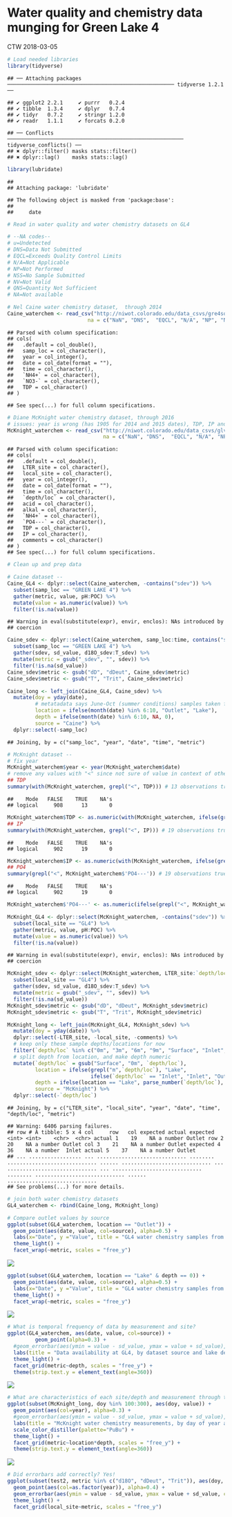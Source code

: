 Water quality and chemistry data munging for Green Lake 4
================
CTW
2018-03-05

``` r
# Load needed libraries
library(tidyverse)
```

    ## ── Attaching packages ────────────────────────────────────────────────────── tidyverse 1.2.1 ──

    ## ✔ ggplot2 2.2.1     ✔ purrr   0.2.4
    ## ✔ tibble  1.3.4     ✔ dplyr   0.7.4
    ## ✔ tidyr   0.7.2     ✔ stringr 1.2.0
    ## ✔ readr   1.1.1     ✔ forcats 0.2.0

    ## ── Conflicts ───────────────────────────────────────────────────────── tidyverse_conflicts() ──
    ## ✖ dplyr::filter() masks stats::filter()
    ## ✖ dplyr::lag()    masks stats::lag()

``` r
library(lubridate)
```

    ## 
    ## Attaching package: 'lubridate'

    ## The following object is masked from 'package:base':
    ## 
    ##     date

``` r
# Read in water quality and water chemistry datasets on GL4

# --NA codes--
# u=Undetected
# DNS=Data Not Submitted
# EQCL=Exceeds Quality Control Limits
# N/A=Not Applicable
# NP=Not Performed
# NSS=No Sample Submitted
# NV=Not Valid
# QNS=Quantity Not Sufficient
# NA=Not available

# Nel Caine water chemistry dataset,  through 2014
Caine_waterchem <- read_csv("http://niwot.colorado.edu/data_csvs/gre4solu.nc.data.csv",
                          na = c("NaN", "DNS",  "EQCL", "N/A", "NP", "NSS", "NV", "u", "QNS", NA, " ", ""))
```

    ## Parsed with column specification:
    ## cols(
    ##   .default = col_double(),
    ##   samp_loc = col_character(),
    ##   year = col_integer(),
    ##   date = col_date(format = ""),
    ##   time = col_character(),
    ##   `NH4+` = col_character(),
    ##   `NO3-` = col_character(),
    ##   TDP = col_character()
    ## )

    ## See spec(...) for full column specifications.

``` r
# Diane McKnight water chemistry dataset, through 2016
# issues: year is wrong (has 1905 for 2014 and 2015 dates), TDP, IP and PO4 has "<" attached to some values
McKnight_waterchem <- read_csv("http://niwot.colorado.edu/data_csvs/glvwatsolu.dm.data.csv",
                               na = c("NaN", "DNS",  "EQCL", "N/A", "NP", "NSS", "NV", "u", "QNS", NA, " ", ""))
```

    ## Parsed with column specification:
    ## cols(
    ##   .default = col_double(),
    ##   LTER_site = col_character(),
    ##   local_site = col_character(),
    ##   year = col_integer(),
    ##   date = col_date(format = ""),
    ##   time = col_character(),
    ##   `depth/loc` = col_character(),
    ##   acid = col_character(),
    ##   alkal = col_character(),
    ##   `NH4+` = col_character(),
    ##   `PO4---` = col_character(),
    ##   TDP = col_character(),
    ##   IP = col_character(),
    ##   comments = col_character()
    ## )
    ## See spec(...) for full column specifications.

``` r
# Clean up and prep data

# Caine dataset --
Caine_GL4 <- dplyr::select(Caine_waterchem, -contains("sdev")) %>%
  subset(samp_loc == "GREEN LAKE 4") %>%
  gather(metric, value, pH:POC) %>%
  mutate(value = as.numeric(value)) %>%
  filter(!is.na(value))
```

    ## Warning in eval(substitute(expr), envir, enclos): NAs introduced by
    ## coercion

``` r
Caine_sdev <- dplyr::select(Caine_waterchem, samp_loc:time, contains("sdev")) %>%
  subset(samp_loc == "GREEN LAKE 4") %>%
  gather(sdev, sd_value, d18O_sdev:T_sdev) %>%
  mutate(metric = gsub("_sdev", "", sdev)) %>%
  filter(!is.na(sd_value))
Caine_sdev$metric <- gsub("dD", "dDeut", Caine_sdev$metric)
Caine_sdev$metric <- gsub("T", "Trit", Caine_sdev$metric)

Caine_long <- left_join(Caine_GL4, Caine_sdev) %>%
  mutate(doy = yday(date),
         # metatadata says June-Oct (summer conditions) samples taken from outlet, Nov-May under ice from lake
         location = ifelse(month(date) %in% 6:10, "Outlet", "Lake"),
         depth = ifelse(month(date) %in% 6:10, NA, 0),
         source = "Caine") %>%
  dplyr::select(-samp_loc)
```

    ## Joining, by = c("samp_loc", "year", "date", "time", "metric")

``` r
# McKnight dataset --
# fix year
McKnight_waterchem$year <- year(McKnight_waterchem$date)
# remove any values with "<" since not sure of value in context of other values
## TDP
summary(with(McKnight_waterchem, grepl("<", TDP))) # 13 observations true
```

    ##    Mode   FALSE    TRUE    NA's 
    ## logical     908      13       0

``` r
McKnight_waterchem$TDP <- as.numeric(with(McKnight_waterchem, ifelse(grepl("<", TDP), NA, TDP))) 
## IP
summary(with(McKnight_waterchem, grepl("<", IP))) # 19 observations true
```

    ##    Mode   FALSE    TRUE    NA's 
    ## logical     902      19       0

``` r
McKnight_waterchem$IP <- as.numeric(with(McKnight_waterchem, ifelse(grepl("<", IP), NA, IP)))
## PO4
summary(grepl("<", McKnight_waterchem$'PO4---')) # 19 observations true
```

    ##    Mode   FALSE    TRUE    NA's 
    ## logical     902      19       0

``` r
McKnight_waterchem$'PO4---' <- as.numeric(ifelse(grepl("<", McKnight_waterchem$`PO4---`), NA, McKnight_waterchem$'PO4---')) 

McKnight_GL4 <- dplyr::select(McKnight_waterchem, -contains("sdev")) %>%
  subset(local_site == "GL4") %>%
  gather(metric, value, pH:POC) %>%
  mutate(value = as.numeric(value)) %>%
  filter(!is.na(value))
```

    ## Warning in eval(substitute(expr), envir, enclos): NAs introduced by
    ## coercion

``` r
McKnight_sdev <- dplyr::select(McKnight_waterchem, LTER_site:`depth/loc`, contains("sdev")) %>%
  subset(local_site == "GL4") %>%
  gather(sdev, sd_value, d18O_sdev:T_sdev) %>%
  mutate(metric = gsub("_sdev", "", sdev)) %>%
  filter(!is.na(sd_value))
McKnight_sdev$metric <- gsub("dD", "dDeut", McKnight_sdev$metric)
McKnight_sdev$metric <- gsub("T", "Trit", McKnight_sdev$metric)

McKnight_long <- left_join(McKnight_GL4, McKnight_sdev) %>%
  mutate(doy = yday(date)) %>%
  dplyr::select(-LTER_site, -local_site, -comments) %>%
  # keep only these sample depths/locations for now
  filter(`depth/loc` %in% c("0m", "3m", "6m", "9m", "Surface", "Inlet", "Outlet")) %>%
  # split depth from location, and make depth numeric
  mutate(`depth/loc` = gsub("Surface", "0m", `depth/loc`),
         location = ifelse(grepl("m",`depth/loc`), "Lake",
                           ifelse(`depth/loc` == "Inlet", "Inlet", "Outlet")),
         depth = ifelse(location == "Lake", parse_number(`depth/loc`), NA),
         source = "McKnight") %>%
  dplyr::select(-`depth/loc`)
```

    ## Joining, by = c("LTER_site", "local_site", "year", "date", "time", "depth/loc", "metric")

    ## Warning: 6406 parsing failures.
    ## row # A tibble: 5 x 4 col     row   col expected actual expected   <int> <int>    <chr>  <chr> actual 1    19    NA a number Outlet row 2    20    NA a number Outlet col 3    21    NA a number Outlet expected 4    36    NA a number  Inlet actual 5    37    NA a number Outlet
    ## ... ................. ... ............................. ........ ............................. ...... ............................. ... ............................. ... ............................. ........ ............................. ...... .............................
    ## See problems(...) for more details.

``` r
# join both water chemistry datasets
GL4_waterchem <- rbind(Caine_long, McKnight_long)
```

``` r
# Compare outlet values by source
ggplot(subset(GL4_waterchem, location == "Outlet")) +
  geom_point(aes(date, value, col=source), alpha=0.5) +
  labs(x="Date", y ="Value", title = "GL4 water chemistry samples from outlet") +
  theme_light() +
  facet_wrap(~metric, scales = "free_y")
```

![](GL4_WQ_waterchem_datamunging_files/figure-markdown_github/unnamed-chunk-5-1.png)

``` r
ggplot(subset(GL4_waterchem, location == "Lake" & depth == 0)) +
  geom_point(aes(date, value, col=source), alpha=0.5) +
  labs(x="Date", y ="Value", title = "GL4 water chemistry samples from lake surface") +
  theme_light() +
  facet_wrap(~metric, scales = "free_y")
```

![](GL4_WQ_waterchem_datamunging_files/figure-markdown_github/unnamed-chunk-5-2.png)

``` r
# What is temporal frequency of data by measurement and site?
ggplot(GL4_waterchem, aes(date, value, col=source)) + 
         geom_point(alpha=0.3) +
  #geom_errorbar(aes(ymin = value - sd_value, ymax = value + sd_value), alpha=0.3) +
  labs(title = "Data availability at GL4, by dataset source and lake depth ('NA' refers to Outlet samples)") +
  theme_light() +
  facet_grid(metric~depth, scales = "free_y") +
  theme(strip.text.y = element_text(angle=360))
```

![](GL4_WQ_waterchem_datamunging_files/figure-markdown_github/unnamed-chunk-5-3.png)

``` r
# What are characteristics of each site/depth and measurement through time?
ggplot(subset(McKnight_long, doy %in% 100:300), aes(doy, value)) + 
  geom_point(aes(col=year), alpha=0.3) +
  #geom_errorbar(aes(ymin = value - sd_value, ymax = value + sd_value), alpha=0.3) +
  labs(title = "McKnight water chemistry measurements, by day of year and metric") +
  scale_color_distiller(palette="PuBu") +
  theme_light() +
  facet_grid(metric~location*depth, scales = "free_y") +
  theme(strip.text.y = element_text(angle=360))
```

![](GL4_WQ_waterchem_datamunging_files/figure-markdown_github/unnamed-chunk-5-4.png)

``` r
# Did errorbars add correctly? Yes!
ggplot(subset(test2, metric %in% c("d18O", "dDeut", "Trit")), aes(doy, value)) + 
  geom_point(aes(col=as.factor(year)), alpha=0.4) +
  geom_errorbar(aes(ymin = value - sd_value, ymax = value + sd_value, col=as.factor(year)), alpha=0.3) +
  theme_light() +
  facet_grid(local_site~metric, scales = "free_y")
```
